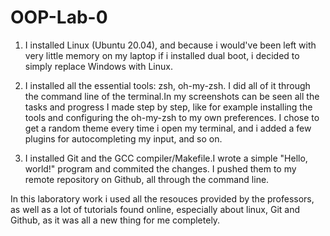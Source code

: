 # OOP-Lab-0

1. I installed Linux (Ubuntu 20.04), and because i would've been left with very little memory on my laptop if i installed dual boot, i decided to simply replace Windows with Linux.

2. I installed all the essential tools: zsh, oh-my-zsh. I did all of it through the command line of the terminal.In my screenshots can be seen all the tasks and progress I made step by step, like for example installing the tools and configuring the oh-my-zsh to my own preferences. I chose to get a random theme every time i open my terminal, and i added a few plugins for autocompleting my input, and so on.

3. I installed Git and the GCC compiler/Makefile.I wrote a simple "Hello, world!" program and commited the changes. I pushed them to my remote repository on Github, all through the command line. 

In this laboratory work i used all the resouces provided by the professors, as well as a lot of tutorials found online, especially about linux, Git and Github, as it was all a new thing for me completely.
